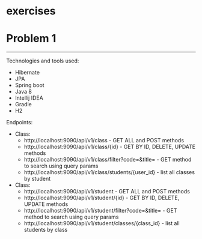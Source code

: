 # exercises

# Problem 1
----------------------------

Technologies and tools used:

*   Hibernate
*   JPA
*   Spring boot
*   Java 8
*   Intellij IDEA
*   Gradle
*   H2


Endpoints:

*   Class:
    *   http://localhost:9090/api/v1/class   -    GET ALL and POST methods
    *   http://localhost:9090/api/v1/class/{id} - GET BY ID, DELETE, UPDATE methods
    *   http://localhost:9090/api/v1/class/filter?code=<some code>&title=<some title> - GET method to search using query params
    *   http://localhost:9090/api/v1/class/students/{user_id} - list all classes by student
*   Class:
    *   http://localhost:9090/api/v1/student   -    GET ALL and POST methods
    *   http://localhost:9090/api/v1/student/{id} - GET BY ID, DELETE, UPDATE methods
    *   http://localhost:9090/api/v1/student/filter?code=<some code>&title=<some title> - GET method to search using query params
    *   http://localhost:9090/api/v1/student/classes/{class_id} - list all students by class


